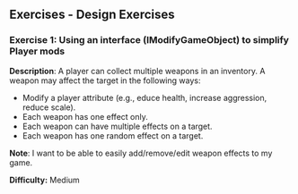 
## Exercises  - Design Exercises

### Exercise 1: Using an interface (IModifyGameObject) to simplify Player mods

**Description**: A player can collect multiple weapons in an inventory. A weapon may affect the target in the following ways:
- Modify a player attribute (e.g., educe health, increase aggression, reduce scale).
- Each weapon has one effect only.
- Each weapon can have multiple effects on a target.
- Each weapon has one random effect on a target.

**Note**: I want to be able to easily add/remove/edit weapon effects to my game.

**Difficulty:** Medium

